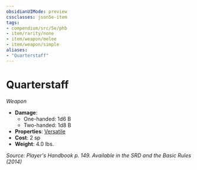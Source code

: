 ```yaml
---
obsidianUIMode: preview
cssclasses: json5e-item
tags:
- compendium/src/5e/phb
- item/rarity/none
- item/weapon/melee
- item/weapon/simple
aliases: 
- "Quarterstaff"
---
```

# Quarterstaff
*Weapon*  

- **Damage**:
  - One-handed: 1d6 B
  - Two-handed: 1d8 B
- **Properties**: [Versatile](2-Mechanics/CLI/rules/item-properties.md#Versatile)
- **Cost**: 2 sp
- **Weight**: 4.0 lbs.

*Source: Player's Handbook p. 149. Available in the <span title='Systems Reference Document (5.1)'>SRD</span> and the Basic Rules (2014)*